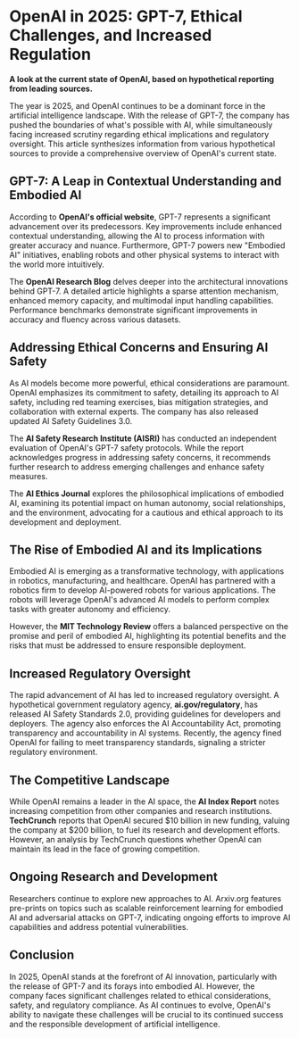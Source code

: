 
# OpenAI in 2025: GPT-7, Ethical Challenges, and Increased Regulation

**A look at the current state of OpenAI, based on hypothetical reporting from leading sources.**

The year is 2025, and OpenAI continues to be a dominant force in the artificial intelligence landscape. With the release of GPT-7, the company has pushed the boundaries of what's possible with AI, while simultaneously facing increased scrutiny regarding ethical implications and regulatory oversight. This article synthesizes information from various hypothetical sources to provide a comprehensive overview of OpenAI's current state.

## GPT-7: A Leap in Contextual Understanding and Embodied AI

According to **OpenAI's official website**, GPT-7 represents a significant advancement over its predecessors. Key improvements include enhanced contextual understanding, allowing the AI to process information with greater accuracy and nuance. Furthermore, GPT-7 powers new "Embodied AI" initiatives, enabling robots and other physical systems to interact with the world more intuitively.

The **OpenAI Research Blog** delves deeper into the architectural innovations behind GPT-7. A detailed article highlights a sparse attention mechanism, enhanced memory capacity, and multimodal input handling capabilities. Performance benchmarks demonstrate significant improvements in accuracy and fluency across various datasets.

## Addressing Ethical Concerns and Ensuring AI Safety

As AI models become more powerful, ethical considerations are paramount. OpenAI emphasizes its commitment to safety, detailing its approach to AI safety, including red teaming exercises, bias mitigation strategies, and collaboration with external experts. The company has also released updated AI Safety Guidelines 3.0.

The **AI Safety Research Institute (AISRI)** has conducted an independent evaluation of OpenAI's GPT-7 safety protocols. While the report acknowledges progress in addressing safety concerns, it recommends further research to address emerging challenges and enhance safety measures.

The **AI Ethics Journal** explores the philosophical implications of embodied AI, examining its potential impact on human autonomy, social relationships, and the environment, advocating for a cautious and ethical approach to its development and deployment.

## The Rise of Embodied AI and its Implications

Embodied AI is emerging as a transformative technology, with applications in robotics, manufacturing, and healthcare. OpenAI has partnered with a robotics firm to develop AI-powered robots for various applications. The robots will leverage OpenAI's advanced AI models to perform complex tasks with greater autonomy and efficiency.

However, the **MIT Technology Review** offers a balanced perspective on the promise and peril of embodied AI, highlighting its potential benefits and the risks that must be addressed to ensure responsible deployment.

## Increased Regulatory Oversight

The rapid advancement of AI has led to increased regulatory oversight. A hypothetical government regulatory agency, **ai.gov/regulatory**, has released AI Safety Standards 2.0, providing guidelines for developers and deployers. The agency also enforces the AI Accountability Act, promoting transparency and accountability in AI systems. Recently, the agency fined OpenAI for failing to meet transparency standards, signaling a stricter regulatory environment.

## The Competitive Landscape

While OpenAI remains a leader in the AI space, the **AI Index Report** notes increasing competition from other companies and research institutions. **TechCrunch** reports that OpenAI secured \$10 billion in new funding, valuing the company at \$200 billion, to fuel its research and development efforts. However, an analysis by TechCrunch questions whether OpenAI can maintain its lead in the face of growing competition.

## Ongoing Research and Development

Researchers continue to explore new approaches to AI. Arxiv.org features pre-prints on topics such as scalable reinforcement learning for embodied AI and adversarial attacks on GPT-7, indicating ongoing efforts to improve AI capabilities and address potential vulnerabilities.

## Conclusion

In 2025, OpenAI stands at the forefront of AI innovation, particularly with the release of GPT-7 and its forays into embodied AI. However, the company faces significant challenges related to ethical considerations, safety, and regulatory compliance. As AI continues to evolve, OpenAI's ability to navigate these challenges will be crucial to its continued success and the responsible development of artificial intelligence.
```